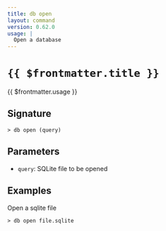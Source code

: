 ```yaml
---
title: db open
layout: command
version: 0.62.0
usage: |
  Open a database
---
```


# `{{ $frontmatter.title }}`

<div style='white-space: pre-wrap;'>{{ $frontmatter.usage }}</div>

## Signature

```> db open (query)```

## Parameters

 -  `query`: SQLite file to be opened

## Examples

Open a sqlite file
```shell
> db open file.sqlite
```
